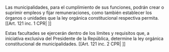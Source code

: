 Las municipalidades, para el cumplimiento de sus funciones, podrán crear o suprimir empleos y fijar remuneraciones, como también establecer los órganos o unidades que la ley orgánica constitucional respectiva permita. [[Art. 121 inc. 1 CPR| ]]

Estas facultades se ejercerán dentro de los límites y requisitos que, a iniciativa exclusiva del Presidente de la República, determine la ley orgánica constitucional de municipalidades. [[Art. 121 inc. 2 CPR| ]]